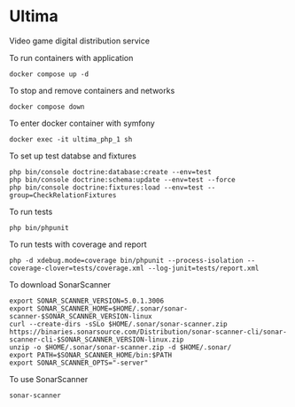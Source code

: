 # Ultima
Video game digital distribution service

To run containers with application
~~~shell
docker compose up -d
~~~

To stop and remove containers and networks
~~~shell
docker compose down
~~~

To enter docker container with symfony
~~~shell
docker exec -it ultima_php_1 sh
~~~

To set up test databse and fixtures
~~~shell
php bin/console doctrine:database:create --env=test
php bin/console doctrine:schema:update --env=test --force
php bin/console doctrine:fixtures:load --env=test --group=CheckRelationFixtures
~~~

To run tests
~~~shell
php bin/phpunit
~~~

To run tests with coverage and report
~~~shell
php -d xdebug.mode=coverage bin/phpunit --process-isolation --coverage-clover=tests/coverage.xml --log-junit=tests/report.xml
~~~

To download SonarScanner
~~~shell
export SONAR_SCANNER_VERSION=5.0.1.3006
export SONAR_SCANNER_HOME=$HOME/.sonar/sonar-scanner-$SONAR_SCANNER_VERSION-linux
curl --create-dirs -sSLo $HOME/.sonar/sonar-scanner.zip https://binaries.sonarsource.com/Distribution/sonar-scanner-cli/sonar-scanner-cli-$SONAR_SCANNER_VERSION-linux.zip
unzip -o $HOME/.sonar/sonar-scanner.zip -d $HOME/.sonar/
export PATH=$SONAR_SCANNER_HOME/bin:$PATH
export SONAR_SCANNER_OPTS="-server"
~~~

To use SonarScanner
~~~shell
sonar-scanner
~~~

